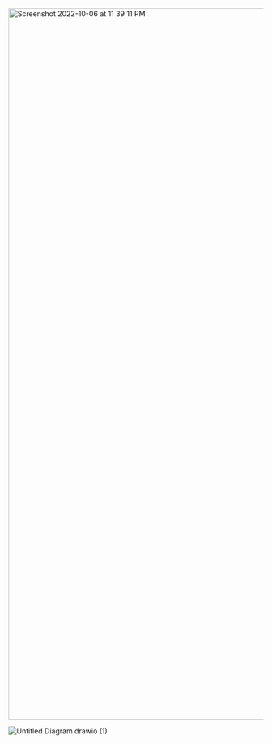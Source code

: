 <img width="1401" alt="Screenshot 2022-10-06 at 11 39 11 PM" src="https://user-images.githubusercontent.com/105078502/194357287-6d214d41-5fb6-46c5-9169-5a9d8c383ca0.png">

![Untitled Diagram drawio (1)](https://user-images.githubusercontent.com/105078502/194369439-f97f347b-9ee0-46ef-8f5d-0e861ae095e3.jpg)

